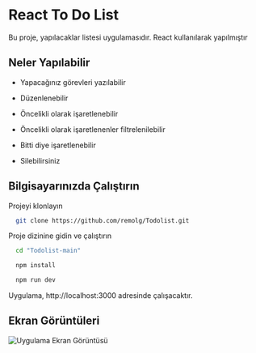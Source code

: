 
# React To Do List

Bu proje, yapılacaklar listesi uygulamasıdır. React kullanılarak yapılmıştır
## Neler Yapılabilir

- Yapacağınız görevleri yazılabilir

- Düzenlenebilir

- Öncelikli olarak işaretlenebilir

- Öncelikli olarak işaretlenenler filtrelenilebilir

- Bitti diye işaretlenebilir

- Silebilirsiniz


  
## Bilgisayarınızda Çalıştırın

Projeyi klonlayın

```bash
  git clone https://github.com/remolg/Todolist.git
```

Proje dizinine gidin ve çalıştırın

```bash
  cd "Todolist-main"
```

```bash
  npm install
```

```bash
  npm run dev
``````

Uygulama, http://localhost:3000 adresinde çalışacaktır.
## Ekran Görüntüleri


![Uygulama Ekran Görüntüsü](public/reacttodo.png)